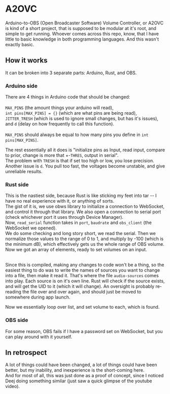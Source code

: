 # A2OVC
Arduino-to-OBS (Open Broadcaster Software) Volume Controller, or A2OVC is kind of a short project, that is supposed to be modular at it's root, and simple to get running.
Whoever comes across this repo, know, that I have little to basic knowledge in both programming languages. And this wasn't exactly basic.

## How it works
It can be broken into 3 separate parts: Arduino, Rust, and OBS.

### Arduino side

There are 4 things in Arduino code that should be changed: <br /><br />
`MAX_PINS` (the amount things your arduino will read),<br />
`int pins[MAX_PINS] = {}` (which are what pins are being read), <br />
`JITTER_TRESH` (which is used to ignore small changes, but has it's issues),<br />
and `d` (delay on how frequently to call this function).<br />
<br />
`MAX_PINS` should always be equal to how many pins you define in `int pins[MAX_PINS]`.

The rest essentially all it does is "initialize pins as Input, read input, compare to prior, change is more that +-`THRES`, output in serial".<br />
The problem with `TRESH` is that if set too high or low, you lose precision.<br />
Another issue is `d`. You pull too fast, the voltages become unstable, and give unreliable results.


### Rust side
This is the nastiest side, because Rust is like sticking my feet into tar -- I have no real experience with it, or anything of sorts.<br />
The gist of it is, we use obws library to initialize a connection to WebSocket, and control it through that library. We also open a connection to serial port (check whichever port it uses through Device Manager).<br />
Now, `read_serial` function takes in `port`, `baudrate` and `obs_client` (the WebSocket we opened).<br />
We do some checking and long story short, we read the serial. Then we normalize those values to the range of 0 to 1, and multiply by -100 (which is the minimum dB), which effectively gets us the whole range of OBS volume.<br />
Now we got an array of elements, ready to set volumes on an input.<br /><br />

Since this is compiled, making any changes to code won't be a thing, so the easiest thing to do was to write the names of sources you want to change into a file, then make it read it. That's where the file `audio-sources` comes into play. Each source is on it's own line. Rust will check if the source exists, and will get the UID to it (which it will change). An oversight is probably re-reading the file over and over again, and should just be moved to somewhere during app launch.

Now we essentially loop over list, and set volume to each, which is found.

### OBS side
For some reason, OBS fails if I have a password set on WebSocket, but you can play around with it yourself.

## In retrospect
A lot of things could have been changed, a lot of things could have been better, but my inability, and inexperience is the short-coming here.<br />
And for most of all, this was just done as a proof of concept, since I noticed Deej doing something similar (just saw a quick glimpse of the youtube video).
